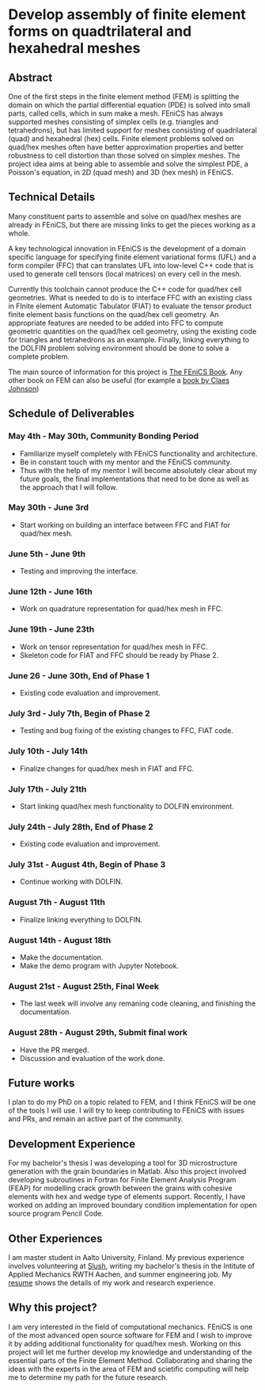# Develop assembly of finite element forms on quadtrilateral and hexahedral meshes

## Abstract

One of the first steps in the finite element method (FEM) is splitting the domain on which the partial differential equation (PDE) is solved into small parts, 
called cells, which in sum make a mesh. FEniCS has always supported meshes consisting of simplex cells (e.g. triangles and tetrahedrons),
but has limited support for meshes consisting of quadrilateral (quad) and hexahedral (hex) cells. 
Finite element problems solved on quad/hex meshes often have better approximation properties and better robustness
to cell distortion than those solved on simplex meshes.
The project idea aims at being able to assemble and solve the simplest PDE, a Poisson's equation, in 2D (quad mesh) and 3D (hex mesh) in FEniCS.

## Technical Details

Many constituent parts to assemble and solve on quad/hex meshes are already in FEniCS, but
there are missing links to get the pieces working as a whole.

A key technological innovation in FEniCS is the development of a domain specific language
for specifying finite element variational forms (UFL) and a form compiler (FFC) that can 
translates UFL into low-level C++ code that is used to generate cell tensors (local matrices) on
every cell in the mesh.

Currently this toolchain cannot produce the C++ code for quad/hex cell geometries. What is needed to do is 
to interface FFC with an existing class in FInite element Automatic Tabulator (FIAT) to evaluate the tensor product finite 
element basis functions on the quad/hex cell geometry. An appropriate features
are needed to be added into FFC to compute geometric quantities on the quad/hex cell geometry, using the existing
code for triangles and tetrahedrons as an example. Finally, linking everything to the DOLFIN problem solving 
environment should be done to solve a complete problem.

The main source of information for this project is [The FEniCS Book](https://link.springer.com/book/10.1007%2F978-3-642-23099-8).
Any other book on FEM can also be useful (for example a [book by Claes Johnson](https://www.amazon.com/Numerical-Solution-Differential-Equations-Mathematics/dp/048646900X))

## Schedule of Deliverables

### May 4th - May 30th, **Community Bonding Period**

* Familiarize myself completely with FEniCS functionality and architecture.
* Be in constant touch with my mentor and the FEniCS community.
* Thus with the help of my mentor I will become absolutely clear about my future goals, the final implementations that need to be done as well as the approach that I will follow.

### May 30th - June 3rd

* Start working on building an interface between FFC and FIAT for quad/hex mesh.

### June 5th - June 9th

* Testing and improving the interface.

### June 12th - June 16th

* Work on quadrature representation for quad/hex mesh in FFC.

### June 19th - June 23th

* Work on tensor representation for quad/hex mesh in FFC.
* Skeleton code for FIAT and FFC should be ready by Phase 2.

### June 26 - June 30th, **End of Phase 1**

* Existing code evaluation and improvement.

### July 3rd - July 7th, **Begin of Phase 2**

* Testing and bug fixing of the existing changes to FFC, FIAT code.

### July 10th - July 14th

* Finalize changes for quad/hex mesh in FIAT and FFC.

### July 17th - July 21th

* Start linking quad/hex mesh functionality to DOLFIN environment.

### July 24th - July 28th, **End of Phase 2**

* Existing code evaluation and improvement.

### July 31st - August 4th, **Begin of Phase 3**

* Continue working with DOLFIN.

### August 7th - August 11th

* Finalize linking everything to DOLFIN.

### August 14th - August 18th

* Make the documentation.
* Make the demo program with Jupyter Notebook.

### August 21st - August 25th, **Final Week**

* The last week will involve any remaning code cleaning, and finishing the documentation.

### August 28th - August 29th, **Submit final work**

* Have the PR merged.
* Discussion and evaluation of the work done.

## Future works

I plan to do my PhD on a topic related to FEM, and I think FEniCS will be one of the tools I will use.
I will try to keep contributing to FEniCS with issues and PRs, and remain an active part of the community.

## Development Experience

For my bachelor's thesis I was developing a tool for 3D microstructure generation with the grain boundaries in Matlab.
Also this project involved developing subroutines in Fortran for Finite Element Analysis Program (FEAP) for modelling crack growth between the grains with cohesive elements with hex and wedge type of elements support.
Recently, I have worked on adding an improved boundary condition implementation for open source program Pencil Code.

## Other Experiences

I am master student in Aalto University, Finland. My previous experience involves volunteering at [Slush](http://www.slush.org/), writing my bachelor's thesis in the Intitute of Applied Mechanics RWTH Aachen, and summer engineering job.
My [resume](https://drive.google.com/open?id=0B7_NVEEiR5wUNkpKRlkwQ2dQeDg) shows the details of my work and research experience.

## Why this project?

I am very interested in the field of computational mechanics. FEniCS is one of the most advanced open source software for FEM and I wish to improve it by adding additional functionality for quad/hex mesh.
Working on this project will let me further develop my knowledge and understanding of the essential parts of the Finite Element Method.
Collaborating and sharing the ideas with the experts in the area of FEM and scietific computing will help me to determine my path for the future research.

